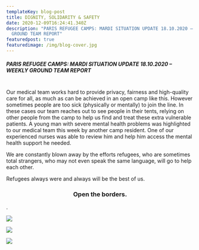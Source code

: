 ```yaml
---
templateKey: blog-post
title: DIGNITY, SOLIDARITY & SAFETY
date: 2020-12-09T16:24:41.340Z
description: "PARIS REFUGEE CAMPS: MARDI SITUATION UPDATE 18.10.2020 – WEEKLY
  GROUND TEAM REPORT"
featuredpost: true
featuredimage: /img/blog-cover.jpg
---
```

##### PARIS REFUGEE CAMPS: MARDI SITUATION UPDATE 18.10.2020 – WEEKLY GROUND TEAM REPORT

\
Our medical team works hard to provide privacy, fairness and high-quality care for all, as much as can be achieved in an open camp like this. However sometimes people are too sick (physically or mentally) to join the line. In these cases our team reaches out to see people in their tents, relying on other people from the camp to help us find and treat these extra vulnerable patients. A young man with severe mental health problems was highlighted to our medical team this week by another camp resident. One of our experienced nurses was able to review him and help him access the mental health support he needed. 

We are constantly blown away by the efforts refugees, who are sometimes total strangers, who may not even speak the same language, will go to help each other.

Refugees always were and always will be the best of us.

### <center> Open the borders. </center>

.

![](/img/122025264_207429694140910_2499921268790692123_n.jpg)

![](/img/blog-cover.jpg)

![](/img/122023986_207429754140904_2045327232573493804_n.jpg)